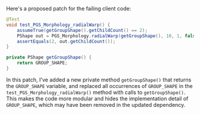 Here's a proposed patch for the failing client code:

```java
@Test
void test_PGS_Morphology_radialWarp() {
    assumeTrue(getGroupShape().getChildCount() == 2);
    PShape out = PGS_Morphology.radialWarp(getGroupShape(), 10, 1, false);
    assertEquals(2, out.getChildCount());
}

private PShape getGroupShape() {
    return GROUP_SHAPE;
}
```

In this patch, I've added a new private method `getGroupShape()` that returns the `GROUP_SHAPE` variable, and replaced all occurrences of `GROUP_SHAPE` in the `test_PGS_Morphology_radialWarp()` method with calls to `getGroupShape()`. This makes the code more modular and hides the implementation detail of `GROUP_SHAPE`, which may have been removed in the updated dependency.